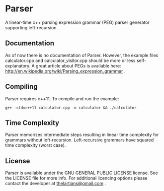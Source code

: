 Parser
======

A linear-time c++ parsing expression grammar (PEG) parser generator supporting left-recursion.

Documentation
-------------
As of now there is no documentation of Parser. However, the example files calculator.cpp and calculator_visitor.cpp should be more or less self-explanatory. A great article about PEGs is available here: http://en.wikipedia.org/wiki/Parsing_expression_grammar .


Compiling
---------
Parser requires c++11. To compile and run the example: 

```
g++ -std=c++11 calculator.cpp -o calculator && ./calculator
```

Time Complexity
---------------
Parser memorizes intermediate steps resulting in linear time complexity for grammars without left-recursion. Left-recursive grammars have squared time complexity (worst case).

License
-------
Parser is available under the GNU GENERAL PUBLIC LICENSE license. See the LICENSE file for more info.
For additional licencing options please contact the developer at thelartians@gmail.com .
